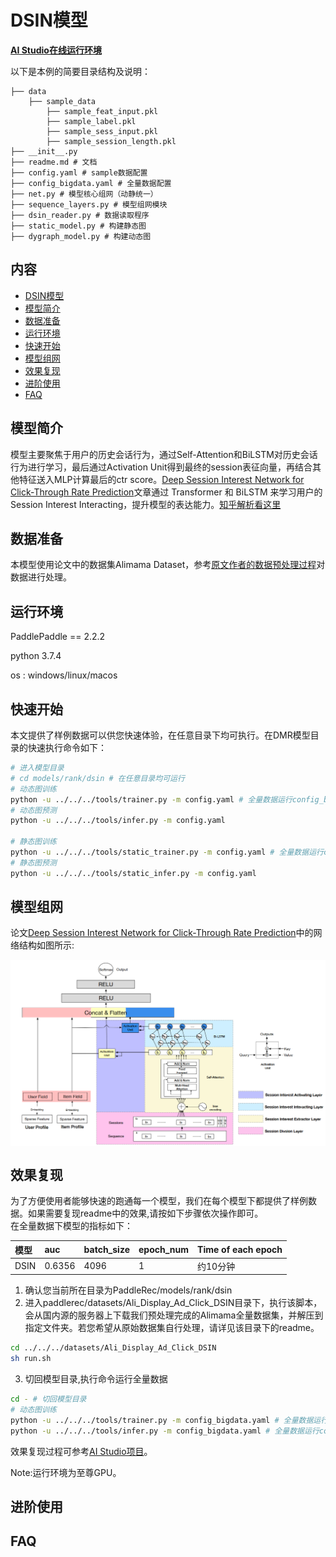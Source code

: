 # DSIN模型

**[AI Studio在线运行环境](https://aistudio.baidu.com/aistudio/projectdetail/3850087)**

以下是本例的简要目录结构及说明： 

```
├── data
    ├── sample_data
        ├── sample_feat_input.pkl
        ├── sample_label.pkl
        ├── sample_sess_input.pkl
        ├── sample_session_length.pkl
├── __init__.py
├── readme.md # 文档
├── config.yaml # sample数据配置
├── config_bigdata.yaml # 全量数据配置
├── net.py # 模型核心组网（动静统一）
├── sequence_layers.py # 模型组网模块
├── dsin_reader.py # 数据读取程序
├── static_model.py # 构建静态图
├── dygraph_model.py # 构建动态图

```

## 内容

- [DSIN模型](#dsin模型)
- [模型简介](#模型简介)
- [数据准备](#数据准备)
- [运行环境](#运行环境)
- [快速开始](#快速开始)
- [模型组网](#模型组网)
- [效果复现](#效果复现)
- [进阶使用](#进阶使用)
- [FAQ](#FAQ)

## 模型简介
模型主要聚焦于用户的历史会话行为，通过Self-Attention和BiLSTM对历史会话行为进行学习，最后通过Activation Unit得到最终的session表征向量，再结合其他特征送入MLP计算最后的ctr score。[Deep Session Interest Network for Click-Through Rate Prediction](https://arxiv.org/pdf/1905.06482v1.pdf)文章通过 Transformer 和 BiLSTM 来学习用户的 Session Interest Interacting，提升模型的表达能力。[知乎解析看这里](https://zhuanlan.zhihu.com/p/514780690)

## 数据准备
本模型使用论文中的数据集Alimama Dataset，参考[原文作者的数据预处理过程](https://github.com/shenweichen/DSIN/tree/master/code)对数据进行处理。

## 运行环境
PaddlePaddle == 2.2.2

python 3.7.4

os : windows/linux/macos 

## 快速开始
本文提供了样例数据可以供您快速体验，在任意目录下均可执行。在DMR模型目录的快速执行命令如下： 
```bash
# 进入模型目录
# cd models/rank/dsin # 在任意目录均可运行
# 动态图训练
python -u ../../../tools/trainer.py -m config.yaml # 全量数据运行config_bigdata.yaml 
# 动态图预测
python -u ../../../tools/infer.py -m config.yaml 

# 静态图训练
python -u ../../../tools/static_trainer.py -m config.yaml # 全量数据运行config_bigdata.yaml 
# 静态图预测
python -u ../../../tools/static_infer.py -m config.yaml 
``` 

## 模型组网
论文[Deep Session Interest Network for Click-Through Rate Prediction](https://arxiv.org/pdf/1905.06482v1.pdf)中的网络结构如图所示:  
<p align="center">
<img align="center" src="../../../doc/imgs/dsin.png">
<p>

## 效果复现 
为了方便使用者能够快速的跑通每一个模型，我们在每个模型下都提供了样例数据。如果需要复现readme中的效果,请按如下步骤依次操作即可。  
在全量数据下模型的指标如下：

| 模型 | auc | batch_size | epoch_num | Time of each epoch |
| :------| :------ | :------ | :------| :------ | 
| DSIN | 0.6356 | 4096 | 1 | 约10分钟 |

1. 确认您当前所在目录为PaddleRec/models/rank/dsin  
2. 进入paddlerec/datasets/Ali_Display_Ad_Click_DSIN目录下，执行该脚本，会从国内源的服务器上下载我们预处理完成的Alimama全量数据集，并解压到指定文件夹。若您希望从原始数据集自行处理，请详见该目录下的readme。

``` bash
cd ../../../datasets/Ali_Display_Ad_Click_DSIN
sh run.sh
```
3. 切回模型目录,执行命令运行全量数据

```bash
cd - # 切回模型目录
# 动态图训练
python -u ../../../tools/trainer.py -m config_bigdata.yaml # 全量数据运行config_bigdata.yaml 
python -u ../../../tools/infer.py -m config_bigdata.yaml # 全量数据运行config_bigdata.yaml
```

效果复现过程可参考[AI Studio项目](https://aistudio.baidu.com/aistudio/projectdetail/3850087)。

Note:运行环境为至尊GPU。

## 进阶使用
  
## FAQ
